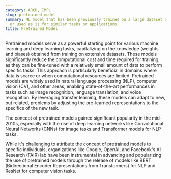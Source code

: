 ```yaml
---
category: ARCH, IMPL
slug: pretrained-model
summary: ML model that has been previously trained on a large dataset and can be fine-tuned
  or used as is for similar tasks or applications.
title: Pretrained Model
---
```


Pretrained models serve as a powerful starting point for various machine learning and deep learning tasks, capitalizing on the knowledge (weights and biases) obtained from training on extensive datasets. These models significantly reduce the computational cost and time required for training, as they can be fine-tuned with a relatively small amount of data to perform specific tasks. This approach is particularly beneficial in domains where data is scarce or when computational resources are limited. Pretrained models are widely used in natural language processing (NLP), computer vision (CV), and other areas, enabling state-of-the-art performances in tasks such as image recognition, language translation, and voice recognition. By leveraging transfer learning, these models can adapt to new, but related, problems by adjusting the pre-learned representations to the specifics of the new task.

The concept of pretrained models gained significant popularity in the mid-2010s, especially with the rise of deep learning networks like Convolutional Neural Networks (CNNs) for image tasks and Transformer models for NLP tasks.

While it's challenging to attribute the concept of pretrained models to specific individuals, organizations like Google, OpenAI, and Facebook's AI Research (FAIR) lab have been instrumental in advancing and popularizing the use of pretrained models through the release of models like BERT (Bidirectional Encoder Representations from Transformers) for NLP and ResNet for computer vision tasks.